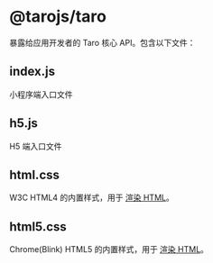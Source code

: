 # @tarojs/taro

暴露给应用开发者的 Taro 核心 API。包含以下文件：

## index.js

小程序端入口文件

## h5.js

H5 端入口文件

## html.css

W3C HTML4 的内置样式，用于 [渲染 HTML](https://taro-docs.jd.com/taro/next/docs/html.html)。

## html5.css

Chrome(Blink) HTML5 的内置样式，用于 [渲染 HTML](https://taro-docs.jd.com/taro/next/docs/html.html)。
